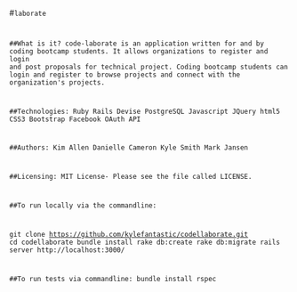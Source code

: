 
#<code>laborate

##What is it?
code-laborate is an application written for and by coding bootcamp students.  It allows organizations to register and login and post proposals for technical project.  Coding bootcamp students can login and register to browse projects and connect with the organization's projects.

##Technologies:
Ruby
Rails
Devise
PostgreSQL
Javascript
JQuery
html5
CSS3
Bootstrap
Facebook OAuth API

##Authors:
Kim Allen
Danielle Cameron
Kyle Smith
Mark Jansen

##Licensing:
MIT License- Please see the file called LICENSE.

##To run locally via the commandline:

git clone https://github.com/kylefantastic/codellaborate.git
cd codellaborate
bundle install
rake db:create
rake db:migrate
rails server
http://localhost:3000/

##To run tests via commandline:
bundle install
rspec




